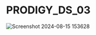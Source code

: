 # PRODIGY_DS_03
![Screenshot 2024-08-15 153628](https://github.com/user-attachments/assets/45fa4ca2-e3dc-40b0-aa43-3a0ec946dff0)
